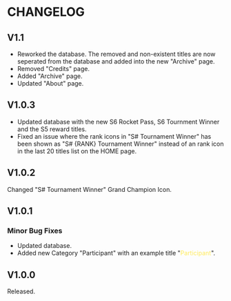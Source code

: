 # CHANGELOG


## V1.1
- Reworked the database. The removed and non-existent titles are now seperated from the database and added into the new "Archive" page.
- Removed "Credits" page.
- Added "Archive" page.
- Updated "About" page.


## V1.0.3
- Updated database with the new S6 Rocket Pass, S6 Tournment Winner and the S5 reward titles.
- Fixed an issue where the rank icons in "S# Tournament Winner" has been shown as "S# {RANK} Tournament Winner" instead of an rank icon in the last 20 titles list on the HOME page.


## V1.0.2
Changed "S# Tournament Winner" Grand Champion Icon.  


## V1.0.1
### Minor Bug Fixes
- Updated database.
- Added new Category "Participant" with an example title "<span style="color:#FFEB5C">Participant</span>".


## V1.0.0
Released.

